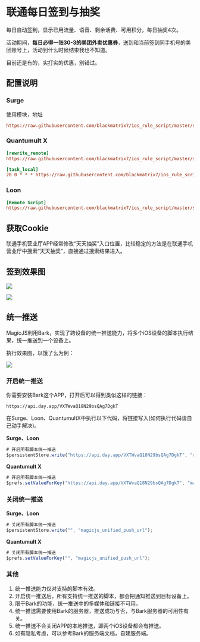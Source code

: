 # 联通每日签到与抽奖

每日自动签到，显示已用流量、语音、剩余话费、可用积分，每日抽奖4次。

活动期间，**每日必得一张30-3的美团外卖优惠券**，送到和当前签到同手机号的美团账号上，活动到什么时候结束我也不知道。

目前还是有的，实打实的优惠，别错过。

## 配置说明

### Surge

使用模块，地址

```ini
https://raw.githubusercontent.com/blackmatrix7/ios_rule_script/master/script/10010/unicom_signin.sgmodule
```

### Quantumult X

```ini
[rewrite_remote]
https://raw.githubusercontent.com/blackmatrix7/ios_rule_script/master/script/10010/unicom_signin.qxrewrite, tag=联通_获取cookie, update-interval=86400, opt-parser=false, enabled=true

[task_local]
20 0 * * * https://raw.githubusercontent.com/blackmatrix7/ios_rule_script/master/script/10010/unicom_signin.js, tag=联通_签到与抽奖, enabled=true
```

### Loon

```ini
[Remote Script]
https://raw.githubusercontent.com/blackmatrix7/ios_rule_script/master/script/10010/unicom_signin.lnscript, tag=联通_签到与抽奖, enabled=true
```

## 获取Cookie

联通手机营业厅APP经常修改“天天抽奖”入口位置，比较稳定的方法是在联通手机营业厅中搜索“天天抽奖”，直接通过搜索结果进入。

## 签到效果图

![](https://raw.githubusercontent.com/blackmatrix7/ios_rule_script/master/script/10010/images/01.jpg)

![](https://raw.githubusercontent.com/blackmatrix7/ios_rule_script/master/script/10010/images/02.jpg)

## 统一推送

MagicJS利用Bark，实现了跨设备的统一推送能力，将多个iOS设备的脚本执行结果，统一推送到一个设备上。

执行效果图，以饿了么为例：

![](https://raw.githubusercontent.com/blackmatrix7/ios_rule_script/master/script/eleme/images/bark.jpg)

### 开启统一推送

你需要安装Bark这个APP，打开后可以得到类似这样的链接：

```http
https://api.day.app/VXTWvaQ18N29bsQAg7DgkT
```

在Surge、Loon、QuantumultX中执行以下代码，将链接写入(如何执行代码请自己动手解决)。

**Surge、Loon**

```javascript
# 开启所有脚本统一推送
$persistentStore.write("https://api.day.app/VXTWvaQ18N29bsQAg7DgkT", "magicjs_unified_push_url");
```

**Quantumult X**

```javascript
# 开启所有脚本统一推送
$prefs.setValueForKey("https://api.day.app/VXTWvaQ18N29bsQAg7DgkT", "magicjs_unified_push_url");
```

### 关闭统一推送

**Surge、Loon**

```javascript
# 关闭所有脚本统一推送
$persistentStore.write("", "magicjs_unified_push_url");
```

**Quantumult X**

```javascript
# 关闭所有脚本统一推送
$prefs.setValueForKey("", "magicjs_unified_push_url");
```

### 其他

1. 统一推送能力仅对支持的脚本有效。
2. 开启统一推送后，所有支持统一推送的脚本，都会把通知推送到目标设备上。
3. 限于Bark的功能，统一推送中的多媒体和链接不可用。
4. 统一推送需要使用Bark的服务器，推送成功与否，与Bark服务器的可用性有关。
5. 统一推送不会关闭APP的本地推送，即两个iOS设备都会有推送。
6. 如有隐私考虑，可以参考Bark的服务端文档，自建服务端。

